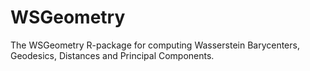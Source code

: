 # WSGeometry
The WSGeometry R-package for computing Wasserstein Barycenters, Geodesics, Distances and Principal Components.
